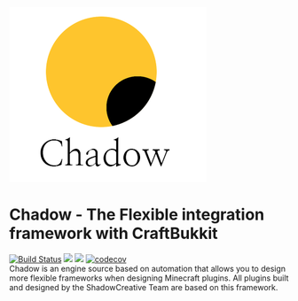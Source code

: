 ![](resource/logo.png)
# Chadow - The Flexible integration framework with CraftBukkit
[![Build Status](https://travis-ci.org/ShadowCreative/Chadow.svg?branch=master)](https://travis-ci.org/ShadowCreative/Chadow) ![](https://img.shields.io/badge/Licence-MIT-ff69b4.svg) ![](https://img.shields.io/badge/documention-up%20to%20date-brightgreen.svg) [![codecov](https://codecov.io/gh/ShadowCreative/Chadow/branch/master/graph/badge.svg)](https://codecov.io/gh/ShadowCreative/Chadow)<br>
Chadow is an engine source based on automation that allows you to design more flexible frameworks when designing Minecraft plugins. All plugins built and designed by the ShadowCreative Team are based on this framework.

